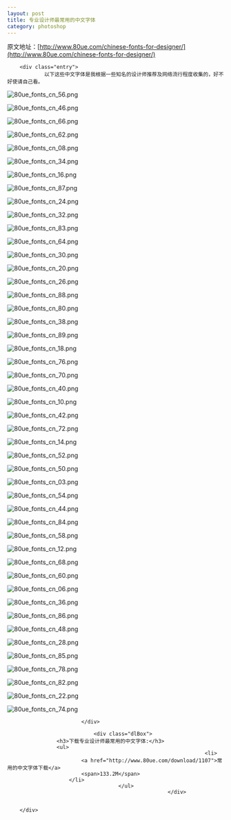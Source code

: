 ```yaml
---
layout: post
title: 专业设计师最常用的中文字体
category: photoshop
---
```


原文地址：[http://www.80ue.com/chinese-fonts-for-designer/](http://www.80ue.com/chinese-fonts-for-designer/)
<div class="post" id="post-1086">
			

		<div class="entry">
				以下这些中文字体是我根据一些知名的设计师推荐及网络流行程度收集的，好不好使请自己看。
<p><img src="http://img.80ue.com/fonts/cn/80ue_fonts_cn_56.png" alt="80ue_fonts_cn_56.png"></p><p><img src="http://img.80ue.com/fonts/cn/80ue_fonts_cn_46.png" alt="80ue_fonts_cn_46.png"></p><p><img src="http://img.80ue.com/fonts/cn/80ue_fonts_cn_66.png" alt="80ue_fonts_cn_66.png"></p><p><img src="http://img.80ue.com/fonts/cn/80ue_fonts_cn_62.png" alt="80ue_fonts_cn_62.png"></p><p><img src="http://img.80ue.com/fonts/cn/80ue_fonts_cn_08.png" alt="80ue_fonts_cn_08.png"></p><p><img src="http://img.80ue.com/fonts/cn/80ue_fonts_cn_34.png" alt="80ue_fonts_cn_34.png"></p><p><img src="http://img.80ue.com/fonts/cn/80ue_fonts_cn_16.png" alt="80ue_fonts_cn_16.png"></p><p><img src="http://img.80ue.com/fonts/cn/80ue_fonts_cn_87.png" alt="80ue_fonts_cn_87.png"></p><p><img src="http://img.80ue.com/fonts/cn/80ue_fonts_cn_24.png" alt="80ue_fonts_cn_24.png"></p><p><img src="http://img.80ue.com/fonts/cn/80ue_fonts_cn_32.png" alt="80ue_fonts_cn_32.png"></p><p><img src="http://img.80ue.com/fonts/cn/80ue_fonts_cn_83.png" alt="80ue_fonts_cn_83.png"></p><p><img src="http://img.80ue.com/fonts/cn/80ue_fonts_cn_64.png" alt="80ue_fonts_cn_64.png"></p><p><img src="http://img.80ue.com/fonts/cn/80ue_fonts_cn_30.png" alt="80ue_fonts_cn_30.png"></p><p><img src="http://img.80ue.com/fonts/cn/80ue_fonts_cn_20.png" alt="80ue_fonts_cn_20.png"></p><p><img src="http://img.80ue.com/fonts/cn/80ue_fonts_cn_26.png" alt="80ue_fonts_cn_26.png"></p><p><img src="http://img.80ue.com/fonts/cn/80ue_fonts_cn_88.png" alt="80ue_fonts_cn_88.png"></p><p><img src="http://img.80ue.com/fonts/cn/80ue_fonts_cn_80.png" alt="80ue_fonts_cn_80.png"></p><p><img src="http://img.80ue.com/fonts/cn/80ue_fonts_cn_38.png" alt="80ue_fonts_cn_38.png"></p><p><img src="http://img.80ue.com/fonts/cn/80ue_fonts_cn_89.png" alt="80ue_fonts_cn_89.png"></p><p><img src="http://img.80ue.com/fonts/cn/80ue_fonts_cn_18.png" alt="80ue_fonts_cn_18.png"></p><p><img src="http://img.80ue.com/fonts/cn/80ue_fonts_cn_76.png" alt="80ue_fonts_cn_76.png"></p><p><img src="http://img.80ue.com/fonts/cn/80ue_fonts_cn_70.png" alt="80ue_fonts_cn_70.png"></p><p><img src="http://img.80ue.com/fonts/cn/80ue_fonts_cn_40.png" alt="80ue_fonts_cn_40.png"></p><p><img src="http://img.80ue.com/fonts/cn/80ue_fonts_cn_10.png" alt="80ue_fonts_cn_10.png"></p><p><img src="http://img.80ue.com/fonts/cn/80ue_fonts_cn_42.png" alt="80ue_fonts_cn_42.png"></p><p><img src="http://img.80ue.com/fonts/cn/80ue_fonts_cn_72.png" alt="80ue_fonts_cn_72.png"></p><p><img src="http://img.80ue.com/fonts/cn/80ue_fonts_cn_14.png" alt="80ue_fonts_cn_14.png"></p><p><img src="http://img.80ue.com/fonts/cn/80ue_fonts_cn_52.png" alt="80ue_fonts_cn_52.png"></p><p><img src="http://img.80ue.com/fonts/cn/80ue_fonts_cn_50.png" alt="80ue_fonts_cn_50.png"></p><p><img src="http://img.80ue.com/fonts/cn/80ue_fonts_cn_03.png" alt="80ue_fonts_cn_03.png"></p><p><img src="http://img.80ue.com/fonts/cn/80ue_fonts_cn_54.png" alt="80ue_fonts_cn_54.png"></p><p><img src="http://img.80ue.com/fonts/cn/80ue_fonts_cn_44.png" alt="80ue_fonts_cn_44.png"></p><p><img src="http://img.80ue.com/fonts/cn/80ue_fonts_cn_84.png" alt="80ue_fonts_cn_84.png"></p><p><img src="http://img.80ue.com/fonts/cn/80ue_fonts_cn_58.png" alt="80ue_fonts_cn_58.png"></p><p><img src="http://img.80ue.com/fonts/cn/80ue_fonts_cn_12.png" alt="80ue_fonts_cn_12.png"></p><p><img src="http://img.80ue.com/fonts/cn/80ue_fonts_cn_68.png" alt="80ue_fonts_cn_68.png"></p><p><img src="http://img.80ue.com/fonts/cn/80ue_fonts_cn_60.png" alt="80ue_fonts_cn_60.png"></p><p><img src="http://img.80ue.com/fonts/cn/80ue_fonts_cn_06.png" alt="80ue_fonts_cn_06.png"></p><p><img src="http://img.80ue.com/fonts/cn/80ue_fonts_cn_36.png" alt="80ue_fonts_cn_36.png"></p><p><img src="http://img.80ue.com/fonts/cn/80ue_fonts_cn_86.png" alt="80ue_fonts_cn_86.png"></p><p><img src="http://img.80ue.com/fonts/cn/80ue_fonts_cn_48.png" alt="80ue_fonts_cn_48.png"></p><p><img src="http://img.80ue.com/fonts/cn/80ue_fonts_cn_28.png" alt="80ue_fonts_cn_28.png"></p><p><img src="http://img.80ue.com/fonts/cn/80ue_fonts_cn_85.png" alt="80ue_fonts_cn_85.png"></p><p><img src="http://img.80ue.com/fonts/cn/80ue_fonts_cn_78.png" alt="80ue_fonts_cn_78.png"></p><p><img src="http://img.80ue.com/fonts/cn/80ue_fonts_cn_82.png" alt="80ue_fonts_cn_82.png"></p><p><img src="http://img.80ue.com/fonts/cn/80ue_fonts_cn_22.png" alt="80ue_fonts_cn_22.png"></p><p><img src="http://img.80ue.com/fonts/cn/80ue_fonts_cn_74.png" alt="80ue_fonts_cn_74.png"></p>

							</div>

								<div class="dlBox">
					<h3>下载专业设计师最常用的中文字体:</h3>
					<ul>
																    <li>
							<a href="http://www.80ue.com/download/1107">常用的中文字体下载</a>
					    	<span>133.2M</span>
					    </li>
										</ul>
														</div>


		</div>